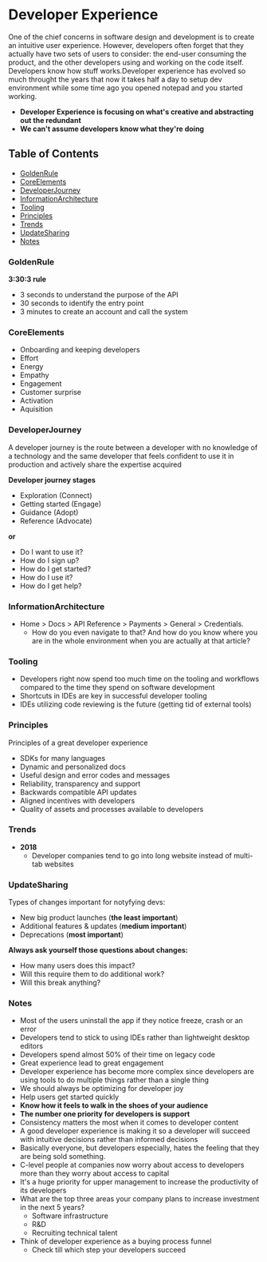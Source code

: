 # Developer Experience

One of the chief concerns in software design and development is to create an intuitive user experience. However, developers often forget that they actually have two sets of users to consider: the end-user consuming the product, and the other developers using and working on the code itself. Developers know how stuff works.Developer experience has evolved so much throught the years that now it takes half a day to setup dev environment while some time ago you opened notepad and you started working.

* **Developer Experience is focusing on what's creative and abstracting out the redundant**
* **We can't assume developers know what they're doing**

## Table of Contents

* [GoldenRule](#goldenRule) <br>
* [CoreElements](#corelements)<br>
* [DeveloperJourney](#developerjourney)<br>
* [InformationArchitecture](#informationarchitecture)<br>
* [Tooling](#tooling) <br>
* [Principles](#principles)<br>
* [Trends](#trends)<br>
* [UpdateSharing](#updateSharing) <br>
* [Notes](#notes)<br>

### GoldenRule

**3:30:3 rule**

* 3 seconds to understand the purpose of the API
* 30 seconds to identify the entry point
* 3 minutes to create an account and call the system

### CoreElements

- Onboarding and keeping developers
- Effort
- Energy
- Empathy
- Engagement
- Customer surprise
- Activation
- Aquisition
  
### DeveloperJourney
  
A developer journey is the route between a developer with no knowledge of a technology and the same developer that feels confident to use it in production and actively share the expertise acquired

**Developer journey stages**
  
- Exploration (Connect)
- Getting started (Engage)
- Guidance (Adopt)
- Reference (Advocate)

**or**

* Do I want to use it?
* How do I sign up?
* How do I get started?
* How do I use it?
* How do I get help?

### InformationArchitecture

* Home > Docs > API Reference > Payments > General > Credentials.
  * How do you even navigate to that? And how do you know where you are in the whole environment when you are actually at that article?  
  
### Tooling
  
- Developers right now spend too much time on the tooling and workflows compared to the time they spend on software development
- Shortcuts in IDEs are key in successful developer tooling
- IDEs utilizing code reviewing is the future (getting tid of external tools)
  
### Principles
  
Principles of a great developer experience
  
- SDKs for many languages
- Dynamic and personalized docs
- Useful design and error codes and messages
- Reliability, transparency and support
- Backwards compatible API updates
- Aligned incentives with developers
- Quality of assets and processes available to developers
  
### Trends
  
- **2018**
  - Developer companies tend to go into long website instead of multi-tab websites
  
### UpdateSharing

Types of changes important for notyfying devs:

* New big product launches (**the least important**)
* Additional features & updates (**medium important**)
* Deprecations (**most important**)

**Always ask yourself those questions about changes:**

* How many users does this impact?
* Will this require them to do additional work?
* Will this break anything?
  
### Notes
  
- Most of the users uninstall the app if they notice freeze, crash or an error
- Developers tend to stick to using IDEs rather than lightweight desktop editors
- Developers spend almost 50% of their time on legacy code
- Great experience lead to great engagement
- Developer experience has become more complex since developers are using tools to do multiple things rather than a single thing
- We should always be optimizing for developer joy
- Help users get started quickly
- **Know how it feels to walk in the shoes of your audience**
- **The number one priority for developers is support**
- Consistency matters the most when it comes to developer content
- A good developer experience is making it so a developer will succeed with intuitive decisions rather than informed decisions
- Basically everyone, but developers especially, hates the feeling that they are being sold something.
- C-level people at companies now worry about access to developers more than they worry about access to capital
- It's a huge priority for upper management to increase the productivity of its developers
- What are the top three areas your company plans to increase investment in the next 5 years?
  - Software infrastructure
  - R&D
  - Recruiting technical talent
- Think of developer experience as a buying process funnel
  - Check till which step your developers succeed
